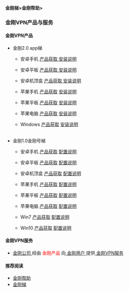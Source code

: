 #### 金刚梯>金刚帮助>
### 金刚VPN产品与服务
#### 金刚VPN产品
- 金刚2.0 app梯

  - 安卓手机 [产品获取](https://a2zitpro.github.io/web/kkvpn2.0_product_android_phone)[ 安装说明   ](kkvpn2.0_installationnotes_android_phone)
  - 安卓平板 [产品获取](https://a2zitpro.github.io/web/kkvpn2.0_product_android_pad)[ 安装说明     ](kkvpn2.0_installationnotes_android_pad)
  - 安卓机顶盒 [产品获取](https://a2zitpro.github.io/web/kkvpn2.0_product_android_tvbox)[ 安装说明  ](kkvpn2.0_installationnotes_android_tvbox)

  - 苹果手机 [产品获取](https://a2zitpro.github.io/web/kkvpn2.0_product_ios_iphone) [ 安装说明 ](https://a2zitpro.github.io/web/kkvpn2.0_installationnotes_ios_iphone)
  - 苹果平板 [产品获取](https://a2zitpro.github.io/web/kkvpn2.0_product_ios_ipad) [ 安装说明 ](https://a2zitpro.github.io/web/kkvpn2.0_installationnotes_ios_ipad)
  - 苹果电脑 [产品获取](https://a2zitpro.github.io/web/kkvpn2.0_product_macos) [ 安装说明 ](https://a2zitpro.github.io/web/kkvpn2.0_installationnotes_macos)

  - Windows [产品获取](https://a2zitpro.github.io/web/kkvpn2.0_product_win) [安装说明](https://a2zitpro.github.io/web/kkvpn2.0_installationnotes_win)<br><br>

- 金刚1.0金刚号梯

  - 安卓手机 [产品获取](https://a2zitpro.github.io/web/kkvpn1.0_product_android_phone) [配置说明](https://a2zitpro.github.io/web/kkvpn1.0_installationnotes_android_phone)
  - 安卓平板 [产品获取](https://a2zitpro.github.io/web/kkvpn1.0_product_android_pad) [配置说明](https://a2zitpro.github.io/web/kkvpn1.0_installationnotes_android_pad)
  - 安卓机顶盒 [产品获取](https://a2zitpro.github.io/web/kkvpn1.0_product_android_tvbox) [配置说明](https://a2zitpro.github.io/web/kkvpn1.0_installationnotes_android_tvbox)

  - 苹果手机 [产品获取](https://a2zitpro.github.io/web/kkvpn1.0_product_ios_iphone) [配置说明](https://a2zitpro.github.io/web/kkvpn1.0_installationnotes_ios_iphone)
  - 苹果平板 [产品获取](https://a2zitpro.github.io/web/kkvpn1.0_product_ios_ipad) [配置说明](https://a2zitpro.github.io/web/kkvpn1.0_installationnotes_ios_ipad)
  - 苹果电脑 [产品获取](https://a2zitpro.github.io/web/kkvpn1.0_product_macos) [配置说明](https://a2zitpro.github.io/web/kkvpn1.0_installationnotes_macos)

  - Win7  [产品获取](https://a2zitpro.github.io/web/kkvpn1.0_product_win7) [配置说明](https://a2zitpro.github.io/web/kkvpn1.0_installationnotes_win7)
  - Win10 [产品获取](https://a2zitpro.github.io/web/kkvpn1.0_product_win10) [配置说明](https://a2zitpro.github.io/web/kkvpn1.0_installationnotes_win10)

#### 金刚VPN服务
- [ 金刚公司 ](https://a2zitpro.github.io/web/a2zitpro )经由<font color="Red"> 金刚产品 </font>向[ 金刚用户 ](https://a2zitpro.github.io/web/kkuser)提供[ 金刚VPN服务 ](https://a2zitpro.github.io/web/kkservices)


#### 推荐阅读
- [金刚帮助](https://a2zitpro.github.io/web/list_helpkkvpn)
- [金刚梯](https://a2zitpro.github.io/web/dlb)
